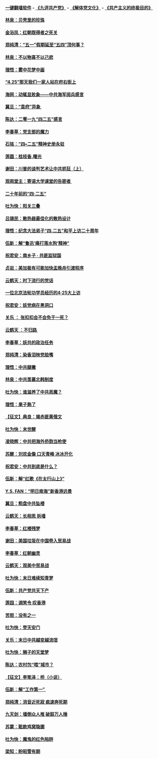 #### [一键翻墙软件](https://github.com/gfw-breaker/nogfw/blob/master/README.md?t=04280036) -  [《九评共产党》](https://github.com/gfw-breaker/9ping.md?t=04280036) - [《解体党文化》](https://github.com/gfw-breaker/jtdwh.md?t=04280036) - [《共产主义的终极目的》](https://github.com/gfw-breaker/gczydzjmd.md?t=04280036)

#### [林泉：贝壳里的珍珠](../pages/nsc993/n11217073.md?t=04280036) 

#### [金浴凤：红朝既得者之死关](../pages/nsc993/n11217063.md?t=04280036) 

#### [郑纯清：“五一”假期延至“五四”顶何事？](../pages/nsc993/n11217000.md?t=04280036) 

#### [林泉：不以物喜不以己悲](../pages/nsc993/n11216987.md?t=04280036) 

#### [理悟：雾中花梦中画](../pages/nsc993/n11213846.md?t=04280036) 

#### [“4.25”那天我们一家人站在府右街上](../pages/nsc993/n11210435.md?t=04280036) 

#### [海网：动辄显败象——中共海军阅兵感言](../pages/nsc993/n11212147.md?t=04280036) 

#### [冀旦：“袁府”异象 ](../pages/nsc993/n11211996.md?t=04280036) 

#### [陈达：二零一九“四二五”感言](../pages/nsc993/n11211971.md?t=04280036) 

#### [李春草：党支部的魔力](../pages/nsc993/n11211722.md?t=04280036) 

#### [石铭：“四•二五”精神史册永驻](../pages/nsc993/n11210585.md?t=04280036) 

#### [莲圆：桂枝香.曙光](../pages/nsc993/n11210371.md?t=04280036) 

#### [谢田：川普的谈判艺术让中共抓狂（上）](../pages/nsc993/n11209038.md?t=04280036) 

#### [观雨堂主：寄语大学课堂的告密者 ](../pages/nsc993/n11209062.md?t=04280036) 

#### [二十年前的“四·二五”](../pages/nsc993/n11207639.md?t=04280036) 

#### [吐为快：阳关三叠](../pages/nsc993/n11207152.md?t=04280036) 

#### [吕锡民：散热器最佳化的散热设计](../pages/nsc993/n11206294.md?t=04280036) 

#### [理悟：纪念大法弟子“四.二五”和平上访二十周年](../pages/nsc993/n11206269.md?t=04280036) 

#### [伍新：解“鲁迅‘痛打落水狗’精神”](../pages/nsc993/n11206208.md?t=04280036) 

#### [祝君安：南乡子 · 共匪监狱国](../pages/nsc993/n11203831.md?t=04280036) 

#### [贞岩：美加极有可能加快孟晚舟引渡程序](../pages/nsc993/n11203705.md?t=04280036) 

#### [云鹤天：时下流行的党话](../pages/nsc993/n11203254.md?t=04280036) 

#### [一位北京法轮功学员经历的4·25大上访](../pages/nsc993/n11203160.md?t=04280036) 

#### [祝君安：妖党病在黑洞口](../pages/nsc993/n11201449.md?t=04280036) 

#### [关乐 ： 张扣扣会不会免于一死？](../pages/nsc993/n11201363.md?t=04280036) 

#### [云鹤天 ：不归路 ](../pages/nsc993/n11201359.md?t=04280036) 

#### [李春草：妖共的政治任务](../pages/nsc993/n11199926.md?t=04280036) 

#### [郑纯清：染香泪映党脸嘴](../pages/nsc993/n11199911.md?t=04280036) 

#### [理悟：中共腿撇](../pages/nsc993/n11199727.md?t=04280036) 

#### [林泉：中共羡慕北韩制度](../pages/nsc993/n11199776.md?t=04280036) 

#### [吐为快：谁滋养了中共恶魔？](../pages/nsc993/n11199706.md?t=04280036) 

#### [理悟：果子熟了](../pages/nsc993/n11196774.md?t=04280036) 

#### [【征文】典良：揭赤匪黄俄文](../pages/nsc993/n11195773.md?t=04280036) 

#### [吐为快：末世醒](../pages/nsc993/n11196757.md?t=04280036) 

#### [凌晓辉：中共把海外侨胞当枪使](../pages/nsc993/n11195270.md?t=04280036) 

#### [苏醒：刘欢金像 口天青峰 冰冰开化](../pages/nsc993/n11194046.md?t=04280036) 

#### [祝君安：中共到底是什么？](../pages/nsc993/n11193828.md?t=04280036) 

#### [伍新：解“红歌《在太行山上》”](../pages/nsc993/n11193680.md?t=04280036) 

#### [Y.S. FAN：“明日南海”新香港远景](../pages/nsc993/n11189809.md?t=04280036) 

#### [冀旦：粗盘中共坠楼](../pages/nsc993/n11188872.md?t=04280036) 

#### [云鹤天：长相思 拆墙](../pages/nsc993/n11187494.md?t=04280036) 

#### [李春草：红楼残梦](../pages/nsc993/n11187468.md?t=04280036) 

#### [谢田：美国垃圾在中国卷入贸易战](../pages/nsc993/n11184083.md?t=04280036) 

#### [李春草：红朝幽灵](../pages/nsc993/n11186717.md?t=04280036) 

#### [云鹤天：观美中贸易战](../pages/nsc993/n11184252.md?t=04280036) 

#### [吐为快：末日难续知青梦](../pages/nsc993/n11183957.md?t=04280036) 

#### [伍新：共产党共天下产](../pages/nsc993/n11183941.md?t=04280036) 

#### [莲园：调笑令 叹香港](../pages/nsc993/n11183930.md?t=04280036) 

#### [苦胆：没有之一](../pages/nsc993/n11183909.md?t=04280036) 

#### [吐为快：登天安门](../pages/nsc993/n11183895.md?t=04280036) 

#### [关乐：末日中共越变越流氓](../pages/nsc993/n11183026.md?t=04280036) 

#### [吐为快：狮子的天堂梦](../pages/nsc993/n11179854.md?t=04280036) 

#### [陈达：农村包“喂”城市？](../pages/nsc993/n11179736.md?t=04280036) 

#### [【征文】李笔泽：桥（小说）](../pages/nsc993/n11176272.md?t=04280036) 

#### [伍新：解“工作第一” ](../pages/nsc993/n11177502.md?t=04280036) 

#### [郑纯清：消音近死寂 疯速奔死期](../pages/nsc993/n11177476.md?t=04280036) 

#### [九天剑：墙倒众人推 破鼓万人捶](../pages/nsc993/n11177298.md?t=04280036) 

#### [苏蒙：赃款鸡窝隐圃](../pages/nsc993/n11176885.md?t=04280036) 

#### [吐为快：魔鬼的红色陷阱](../pages/nsc993/n11176784.md?t=04280036) 

#### [梁知：盼昭雪有期](../pages/nsc993/n11169958.md?t=04280036) 

